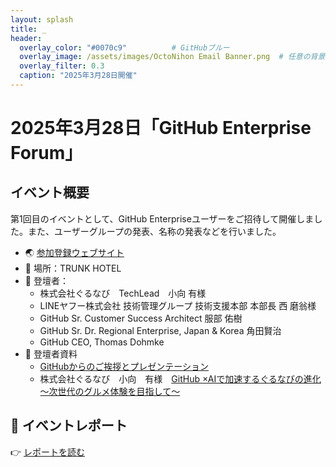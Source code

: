 ```yaml
---
layout: splash
title: _
header:
  overlay_color: "#0070c9"          # GitHubブルー
  overlay_image: /assets/images/OctoNihon Email Banner.png  # 任意の背景画像
  overlay_filter: 0.3
  caption: "2025年3月28日開催"
---
```


# 2025年3月28日「GitHub Enterprise Forum」

## イベント概要

第1回目のイベントとして、GitHub Enterpriseユーザーをご招待して開催しました。また、ユーザーグループの発表、名称の発表などを行いました。
- 🌏 [参加登録ウェブサイト](https://github.registration.goldcast.io/events/a48dcab8-0d59-40fa-97bf-3fd7ef7c28b9)
- 📍 場所：TRUNK HOTEL
- 👥 登壇者：
  - 株式会社ぐるなび　TechLead　小向 有様
  - LINEヤフー株式会社 技術管理グループ 技術支援本部 本部長 西 磨翁様
  - GitHub Sr. Customer Success Architect 服部 佑樹
  - GitHub Sr. Dr. Regional Enterprise, Japan & Korea 角田賢治
  - GitHub CEO, Thomas Dohmke
- 📄 登壇者資料
  - [GitHubからのご挨拶とプレゼンテーション](./Hattori-sanWelcomeAndGHPresentationFriMar28GHEntForum.pdf)
  - 株式会社ぐるなび　小向　有様　[GitHub ×AIで加速するぐるなびの進化 〜次世代のグルメ体験を目指して〜](./20250328_GitHub_Enterprise_Forum_GurunaviKomukai_FINAL.pdf)

## 📝 イベントレポート

👉 [レポートを読む](./report.md)
